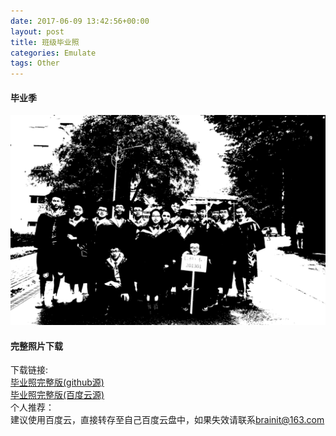 ```yaml
---
date: 2017-06-09 13:42:56+00:00
layout: post
title: 班级毕业照
categories: Emulate
tags: Other
---
```


#### <span id="item1">毕业季</span>
![毕业季](/media/photo/xinke201301.jpg "毕业季，留下影子")

#### <span id="item1">完整照片下载</span>
下载链接: <br />
[毕业照完整版(github源)](/download/信科毕业照.zip) <br />
[毕业照完整版(百度云源)](http://pan.baidu.com/s/1kUEr7oF) <br />
个人推荐：<br />
建议使用百度云，直接转存至自己百度云盘中，如果失效请联系[brainit@163.com](mailto:brainit@163.com)

